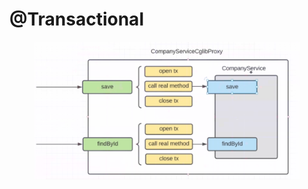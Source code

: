 # @Transactional

<figure><img src="../../.gitbook/assets/image (30).png" alt=""><figcaption></figcaption></figure>
